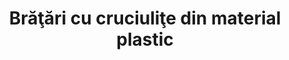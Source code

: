 ---
layout: post
title: "Brăţări cu cruciuliţe din material plastic"
description: "Brăţări cu cruciuliţe din material plastic."
img: "/assets/img/bratari-vesele-pe-elastic-1.jpg"
img2: "/assets/img/bratari-vesele-pe-elastic-2.jpg"
colors: "toate culorile"
price: "5.00 RON /buc"
vertical: true
---